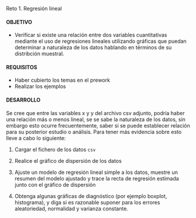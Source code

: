 Reto 1. Regresión lineal 

#### OBJETIVO 

- Verificar si existe una relación entre dos variables cuantitativas mediante el uso de regresiones lineales utilizando gráficas que puedan determinar a naturaleza de los datos hablando en términos de su distribción muestral. 

#### REQUISITOS 

- Haber cubierto los temas en el prework
- Realizar los ejemplos

#### DESARROLLO

Se cree que entre las variables x y y del archivo csv adjunto, podría haber una relación más o menos lineal, se se sabe la naturaleza de los datos, sin embargo esto ocurre frecuentemente, saber si se puede establecer relación para su posterior estudio o análisis. Para tener más evidencia sobre esto lleve a cabo lo siguiente:

1. Cargar el fichero de los datos `csv`

2. Realice el gráfico de dispersión de los datos

3. Ajuste un modelo de regresión lineal simple a los datos, muestre un resumen del modelo ajustado y trace la recta de regresión estimada junto con el gráfico de dispersión

4. Obtenga algunas gráficas de diagnóstico (por ejemplo boxplot, histograma), y diga si es razonable suponer para los errores aleatoriedad, normalidad y varianza constante.

